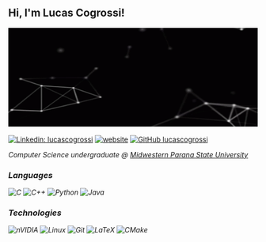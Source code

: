 <h2> Hi, I'm Lucas Cogrossi! </h2>

<img src="black-background.gif" width=900 height=200>



[![Linkedin: lucascogrossi](https://img.shields.io/badge/-lucascogrossi-black?style=flat-square&logo=Linkedin&logoColor=white&link=https://www.linkedin.com/in/lucascogrossi/)](https://www.linkedin.com/in/lucascogrossi/)
[![website](https://img.shields.io/badge/website-binformational)](https://lucascogrossi.github.io/)
[![GitHub lucascogrossi](https://img.shields.io/github/followers/lucascogrossi?label=follow&style=social)](https://www.github.com/lucascogrossi)

<p><em>Computer Science undergraduate @ <a href="http://www3.unicentro.br">Midwestern Parana State University</a>

### Languages

![C](https://img.shields.io/badge/c-%2300599C.svg?style=for-the-badge&logo=c&logoColor=white)
![C++](https://img.shields.io/badge/c++-%2300599C.svg?style=for-the-badge&logo=c%2B%2B&logoColor=white)
![Python](https://img.shields.io/badge/python-3670A0?style=for-the-badge&logo=python&logoColor=ffdd54)
![Java](https://img.shields.io/badge/java-%23ED8B00.svg?style=for-the-badge&logo=openjdk&logoColor=white)

### Technologies

![nVIDIA](https://img.shields.io/badge/cuda-%2376B900.svg?style=for-the-badge&logo=nVIDIA&logoColor=white)
![Linux](https://img.shields.io/badge/Linux-FCC624?style=for-the-badge&logo=linux&logoColor=black)
![Git](https://img.shields.io/badge/git-%23F05033.svg?style=for-the-badge&logo=git&logoColor=white)
![LaTeX](https://img.shields.io/badge/latex-%23008080.svg?style=for-the-badge&logo=latex&logoColor=white)
![CMake](https://img.shields.io/badge/CMake-%23008FBA.svg?style=for-the-badge&logo=cmake&logoColor=white)


